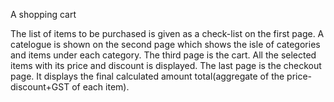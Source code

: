 A shopping cart

The list of items to be purchased is given as a check-list on the first page.
A catelogue is shown on the second page which shows the isle of categories and items under each category.
The third page is the cart. All the selected items with its price and discount is displayed.
The last page is the checkout page. It displays the final calculated amount total(aggregate of the price-discount+GST of each item).
